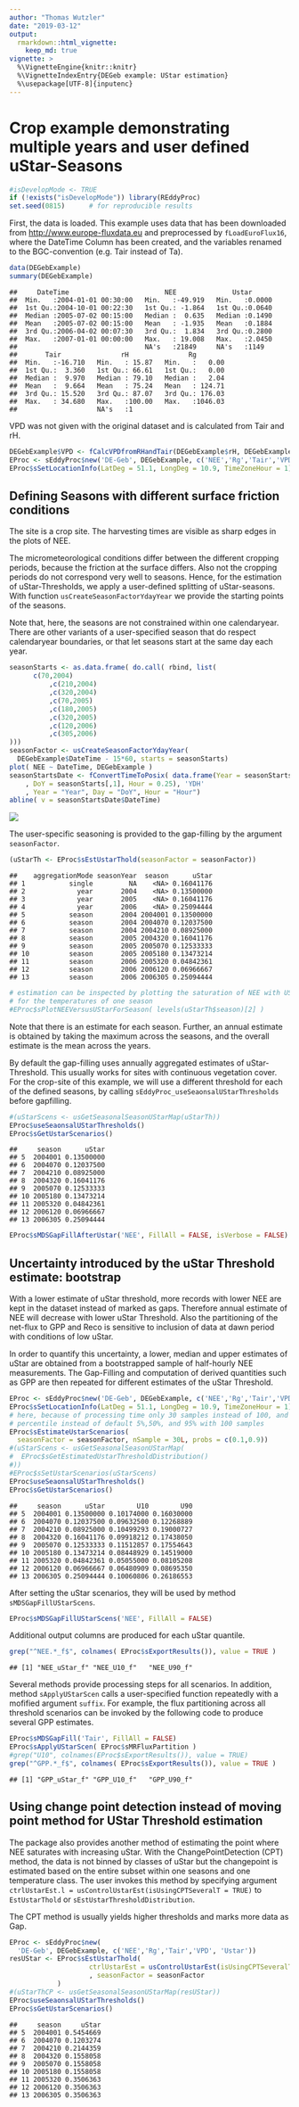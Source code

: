 ```yaml
---
author: "Thomas Wutzler"
date: "2019-03-12"
output: 
  rmarkdown::html_vignette:
    keep_md: true
vignette: >
  %\VignetteEngine{knitr::knitr}
  %\VignetteIndexEntry{DEGeb example: UStar estimation}
  %\usepackage[UTF-8]{inputenc}
---
```






Crop example demonstrating multiple years and user defined uStar-Seasons
========================================================================


```r
#isDevelopMode <- TRUE
if (!exists("isDevelopMode")) library(REddyProc)
set.seed(0815)      # for reproducible results
```

First, the data is loaded. This example uses data that has been downloaded 
from http://www.europe-fluxdata.eu
and preprocessed by `fLoadEuroFlux16`, where the DateTime Column has been created, 
and the variables renamed to the BGC-convention (e.g. Tair instead of Ta).


```r
data(DEGebExample)
summary(DEGebExample)
```

```
##     DateTime                        NEE              Ustar       
##  Min.   :2004-01-01 00:30:00   Min.   :-49.919   Min.   :0.0000  
##  1st Qu.:2004-10-01 00:22:30   1st Qu.: -1.864   1st Qu.:0.0640  
##  Median :2005-07-02 00:15:00   Median :  0.635   Median :0.1490  
##  Mean   :2005-07-02 00:15:00   Mean   : -1.935   Mean   :0.1884  
##  3rd Qu.:2006-04-02 00:07:30   3rd Qu.:  1.834   3rd Qu.:0.2800  
##  Max.   :2007-01-01 00:00:00   Max.   : 19.008   Max.   :2.0450  
##                                NA's   :21849     NA's   :1149    
##       Tair               rH               Rg         
##  Min.   :-16.710   Min.   : 15.87   Min.   :   0.00  
##  1st Qu.:  3.360   1st Qu.: 66.61   1st Qu.:   0.00  
##  Median :  9.970   Median : 79.10   Median :   2.04  
##  Mean   :  9.664   Mean   : 75.24   Mean   : 124.71  
##  3rd Qu.: 15.520   3rd Qu.: 87.07   3rd Qu.: 176.03  
##  Max.   : 34.680   Max.   :100.00   Max.   :1046.03  
##                    NA's   :1
```


VPD was not given with the original dataset and is calculated from Tair and rH.

```r
DEGebExample$VPD <- fCalcVPDfromRHandTair(DEGebExample$rH, DEGebExample$Tair)
EProc <- sEddyProc$new('DE-Geb', DEGebExample, c('NEE','Rg','Tair','VPD', 'Ustar'))
EProc$sSetLocationInfo(LatDeg = 51.1, LongDeg = 10.9, TimeZoneHour = 1)  #Location of Gebesee
```

Defining Seasons with different surface friction conditions 
-----------------------------------------------------------

The site is a crop site. The harvesting times are visible as sharp edges in the plots of NEE.

The micrometeorological conditions differ between the different cropping periods,
because the friction at the surface differs.
Also not the cropping periods do not correspond very well to seasons.
Hence, for the estimation of uStar-Thresholds, we apply a user-defined splitting 
of uStar-seasons. With function `usCreateSeasonFactorYdayYear` we provide the starting
points of the seasons.  

Note that, here, the seasons are not constrained within one calendaryear. 
There are other variants of a user-specified season that do respect calendaryear boundaries, 
or that let seasons start at the same day each year. 


```r
seasonStarts <- as.data.frame( do.call( rbind, list(
	  c(70,2004)
          ,c(210,2004)
          ,c(320,2004)
          ,c(70,2005)
          ,c(180,2005)
          ,c(320,2005)
          ,c(120,2006)
          ,c(305,2006) 		
)))
seasonFactor <- usCreateSeasonFactorYdayYear(
  DEGebExample$DateTime - 15*60, starts = seasonStarts)
plot( NEE ~ DateTime, DEGebExample )
seasonStartsDate <- fConvertTimeToPosix( data.frame(Year = seasonStarts[,2]
	, DoY = seasonStarts[,1], Hour = 0.25), 'YDH'
	, Year = "Year", Day = "DoY", Hour = "Hour")
abline( v = seasonStartsDate$DateTime)
```

<img src="DEGebExample_files/figure-html/DEGeb_estUStar1a-1.png" style = "display:block; margin: auto" />

The user-specific seasoning is provided to the gap-filling by the argument `seasonFactor`. 

```r
(uStarTh <- EProc$sEstUstarThold(seasonFactor = seasonFactor))
```

```
##    aggregationMode seasonYear  season      uStar
## 1           single         NA    <NA> 0.16041176
## 2             year       2004    <NA> 0.13500000
## 3             year       2005    <NA> 0.16041176
## 4             year       2006    <NA> 0.25094444
## 5           season       2004 2004001 0.13500000
## 6           season       2004 2004070 0.12037500
## 7           season       2004 2004210 0.08925000
## 8           season       2005 2004320 0.16041176
## 9           season       2005 2005070 0.12533333
## 10          season       2005 2005180 0.13473214
## 11          season       2006 2005320 0.04842361
## 12          season       2006 2006120 0.06966667
## 13          season       2006 2006305 0.25094444
```

```r
# estimation can be inspected by plotting the saturation of NEE with UStar 
# for the temperatures of one season
#EProc$sPlotNEEVersusUStarForSeason( levels(uStarTh$season)[2] )
```

Note that there is an estimate for each season. Further, an annual estimate is 
obtained by taking the maximum across the seasons, and the overall estimate is 
the mean across the years.

By default the gap-filling uses annually aggregated estimates of uStar-Threshold.
This usually works for sites with continuous vegetation cover.
For the crop-site of this example, we will use a different threshold for each of 
the defined seasons, by calling `sEddyProc_useSeaonsalUStarThresholds` 
before gapfilling.


```r
#(uStarScens <- usGetSeasonalSeasonUStarMap(uStarTh))
EProc$useSeaonsalUStarThresholds()
EProc$sGetUstarScenarios()
```

```
##     season      uStar
## 5  2004001 0.13500000
## 6  2004070 0.12037500
## 7  2004210 0.08925000
## 8  2004320 0.16041176
## 9  2005070 0.12533333
## 10 2005180 0.13473214
## 11 2005320 0.04842361
## 12 2006120 0.06966667
## 13 2006305 0.25094444
```


```r
EProc$sMDSGapFillAfterUstar('NEE', FillAll = FALSE, isVerbose = FALSE)
```


Uncertainty introduced by the uStar Threshold estimate: bootstrap  
-----------------------------------------------------------------

With a lower estimate of uStar threshold, more records with lower NEE are kept in 
the dataset instead of marked as gaps. Therefore annual estimate of NEE will decrease
with lower uStar Threshold. Also the partitioning of the net-flux to GPP and Reco is 
sensitive to inclusion of data at dawn period with conditions of low uStar.

In order to quantify this uncertainty, a lower, median and upper estimates of uStar 
are obtained from a bootstrapped sample of half-hourly NEE measurements.
The Gap-Filling and computation of derived quantities such as GPP are then repeated for
different estimates of the uStar Threshold.



```r
EProc <- sEddyProc$new('DE-Geb', DEGebExample, c('NEE','Rg','Tair','VPD', 'Ustar'))
EProc$sSetLocationInfo(LatDeg = 51.1, LongDeg = 10.9, TimeZoneHour = 1)  #Location of Gebesee
# here, because of processing time only 30 samples instead of 100, and 10% and 90% 
# percentile instead of default 5%,50%, and 95% with 100 samples
EProc$sEstimateUstarScenarios( 
  seasonFactor = seasonFactor, nSample = 30L, probs = c(0.1,0.9))
#(uStarScens <- usGetSeasonalSeasonUStarMap(
#  EProc$sGetEstimatedUstarThresholdDistribution()
#))
#EProc$sSetUstarScenarios(uStarScens)
EProc$useSeaonsalUStarThresholds()
EProc$sGetUstarScenarios()
```

```
##     season      uStar        U10        U90
## 5  2004001 0.13500000 0.10174000 0.16030000
## 6  2004070 0.12037500 0.09632500 0.12268889
## 7  2004210 0.08925000 0.10499293 0.19000727
## 8  2004320 0.16041176 0.09918212 0.17438050
## 9  2005070 0.12533333 0.11512857 0.17554643
## 10 2005180 0.13473214 0.08448929 0.14519000
## 11 2005320 0.04842361 0.05055000 0.08105208
## 12 2006120 0.06966667 0.06480909 0.08695350
## 13 2006305 0.25094444 0.10060806 0.26186553
```

After setting the uStar scenarios, they will be used by method 
`sMDSGapFillUStarScens`.

```r
EProc$sMDSGapFillUStarScens('NEE', FillAll = FALSE)
```

Additional output columns are produced for each uStar quantile. 


```r
grep("^NEE.*_f$", colnames( EProc$sExportResults()), value = TRUE )
```

```
## [1] "NEE_uStar_f" "NEE_U10_f"   "NEE_U90_f"
```

Several methods provide processing steps for all scenarios.
In addition, method `sApplyUStarScen` calls a user-specified function repeatedly
with a mofified argument `suffix`. 
For example, the flux partitioning across all threshold scenarios can be
invoked by the following code to produce several GPP estimates.


```r
EProc$sMDSGapFill('Tair', FillAll = FALSE)
EProc$sApplyUStarScen( EProc$sMRFluxPartition )
#grep("U10", colnames(EProc$sExportResults()), value = TRUE) 	
grep("^GPP.*_f$", colnames( EProc$sExportResults()), value = TRUE )
```

```
## [1] "GPP_uStar_f" "GPP_U10_f"   "GPP_U90_f"
```

Using change point detection instead of moving point method for UStar Threshold estimation
------------------------------------------------------------------------------------------

The package also provides another method of estimating the point where NEE saturates 
with increasing uStar.
With the ChangePointDetection (CPT) method, the data is not binned by classes of 
uStar but the changepoint
is estimated based on the entire subset within one seasons and one temperature class.
The user invokes this method by specifying argument 
`ctrlUstarEst.l = usControlUstarEst(isUsingCPTSeveralT = TRUE)`
to `EstUstarThold` or `sEstUstarThresholdDistribution`.

The CPT method is usually yields higher thresholds and marks more data as Gap. 
  

```r
EProc <- sEddyProc$new(
  'DE-Geb', DEGebExample, c('NEE','Rg','Tair','VPD', 'Ustar'))
resUStar <- EProc$sEstUstarThold(
					ctrlUstarEst = usControlUstarEst(isUsingCPTSeveralT = TRUE)
					, seasonFactor = seasonFactor
			)
#(uStarThCP <- usGetSeasonalSeasonUStarMap(resUStar))
EProc$useSeaonsalUStarThresholds()
EProc$sGetUstarScenarios()
```

```
##     season     uStar
## 5  2004001 0.5454669
## 6  2004070 0.1203274
## 7  2004210 0.2144359
## 8  2004320 0.1558058
## 9  2005070 0.1558058
## 10 2005180 0.1558058
## 11 2005320 0.3506363
## 12 2006120 0.3506363
## 13 2006305 0.3506363
```


		




